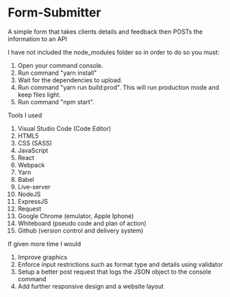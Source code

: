 # Form-Submitter
 A simple form that takes clients details and feedback then POSTs the information to an API

I have not included the node_modules folder so in order to do so you must:
1. Open your command console.
2. Run command "yarn install"
3. Wait for the dependencies to upload.
4. Run command "yarn run build:prod". This will run production mode and keep files light.
5. Run command "npm start".


Tools I used
1. Visual Studio Code (Code Editor)
2. HTML5
3. CSS (SASS)
4. JavaScript
5. React
6. Webpack
7. Yarn
8. Babel
9. Live-server
10. NodeJS
11. ExpressJS
12. Request
13. Google Chrome (emulator, Apple Iphone)
14. Whiteboard (pseudo code and plan of action)
15. Github (version control and delivery system)

If given more time I would
1. Improve graphics
2. Enforce input restrictions such as format type and details using validator
3. Setup a better post request that logs the JSON object to the console command
4. Add further responsive design and a website layout
